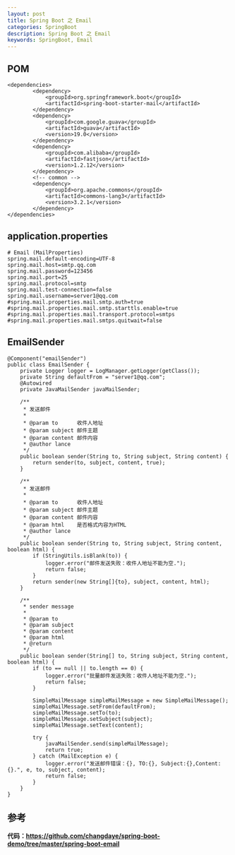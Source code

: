 ```yaml
---
layout: post
title: Spring Boot 之 Email
categories: SpringBoot
description: Spring Boot 之 Email
keywords: SpringBoot, Email
---
```


## POM

	<dependencies>
	        <dependency>
	            <groupId>org.springframework.boot</groupId>
	            <artifactId>spring-boot-starter-mail</artifactId>
	        </dependency>
	        <dependency>
	            <groupId>com.google.guava</groupId>
	            <artifactId>guava</artifactId>
	            <version>19.0</version>
	        </dependency>
	        <dependency>
	            <groupId>com.alibaba</groupId>
	            <artifactId>fastjson</artifactId>
	            <version>1.2.12</version>
	        </dependency>
	        <!-- common -->
	        <dependency>
	            <groupId>org.apache.commons</groupId>
	            <artifactId>commons-lang3</artifactId>
	            <version>3.2.1</version>
	        </dependency>
	</dependencies>
	 
	 
	
## application.properties

	# Email (MailProperties)
	spring.mail.default-encoding=UTF-8
	spring.mail.host=smtp.qq.com
	spring.mail.password=123456
	spring.mail.port=25
	spring.mail.protocol=smtp
	spring.mail.test-connection=false
	spring.mail.username=server1@qq.com
	#spring.mail.properties.mail.smtp.auth=true
	#spring.mail.properties.mail.smtp.starttls.enable=true
	#spring.mail.properties.mail.transport.protocol=smtps
	#spring.mail.properties.mail.smtps.quitwait=false
	
	

	
	
## EmailSender
		
	@Component("emailSender")
	public class EmailSender {
	    private Logger logger = LogManager.getLogger(getClass());
	    private String defaultFrom = "server1@qq.com";
	    @Autowired
	    private JavaMailSender javaMailSender;
	
	    /**
	     * 发送邮件
	     *
	     * @param to      收件人地址
	     * @param subject 邮件主题
	     * @param content 邮件内容
	     * @author lance
	     */
	    public boolean sender(String to, String subject, String content) {
	        return sender(to, subject, content, true);
	    }
	
	    /**
	     * 发送邮件
	     *
	     * @param to      收件人地址
	     * @param subject 邮件主题
	     * @param content 邮件内容
	     * @param html    是否格式内容为HTML
	     * @author lance
	     */
	    public boolean sender(String to, String subject, String content, boolean html) {
	        if (StringUtils.isBlank(to)) {
	            logger.error("邮件发送失败：收件人地址不能为空.");
	            return false;
	        }
	        return sender(new String[]{to}, subject, content, html);
	    }
	
	    /**
	     * sender message
	     *
	     * @param to
	     * @param subject
	     * @param content
	     * @param html
	     * @return
	     */
	    public boolean sender(String[] to, String subject, String content, boolean html) {
	        if (to == null || to.length == 0) {
	            logger.error("批量邮件发送失败：收件人地址不能为空.");
	            return false;
	        }
	
	        SimpleMailMessage simpleMailMessage = new SimpleMailMessage();
	        simpleMailMessage.setFrom(defaultFrom);
	        simpleMailMessage.setTo(to);
	        simpleMailMessage.setSubject(subject);
	        simpleMailMessage.setText(content);
	
	        try {
	            javaMailSender.send(simpleMailMessage);
	            return true;
	        } catch (MailException e) {
	            logger.error("发送邮件错误：{}, TO:{}, Subject:{},Content:{}.", e, to, subject, content);
	            return false;
	        }
	    }
	}

	
	
	    
	    
## 参考

**代码：https://github.com/changdaye/spring-boot-demo/tree/master/spring-boot-email**